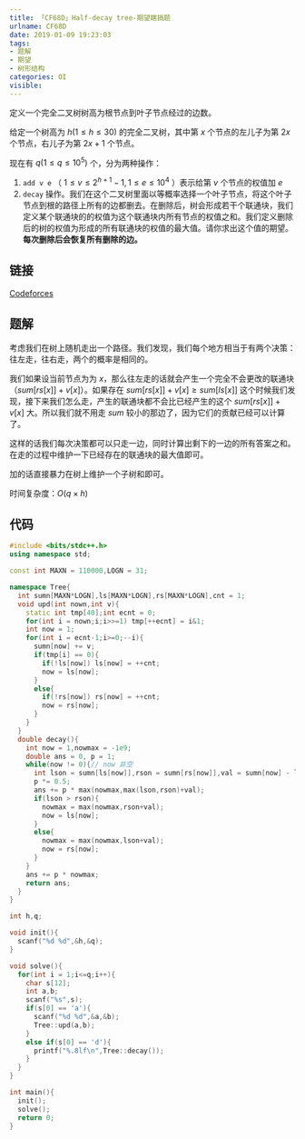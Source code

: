 ```yaml
---
title: 「CF68D」Half-decay tree-期望瞎搞题
urlname: CF68D
date: 2019-01-09 19:23:03
tags:
- 题解
- 期望
- 树形结构
categories: OI
visible:
---
```


定义一个完全二叉树树高为根节点到叶子节点经过的边数。

给定一个树高为 $h(1 \le h \le 30)$ 的完全二叉树，其中第 $x$ 个节点的左儿子为第 $2x$ 个节点，右儿子为第 $2x+1$ 个节点。

现在有 $q(1 \le q \le 10^{5})$ 个，分为两种操作：

1. `add v e` （ $1 \le v \le 2^{h+1}-1,1 \le e \le 10^4$ ）表示给第 $v$ 个节点的权值加 $e$ 
2. `decay` 操作。我们在这个二叉树里面以等概率选择一个叶子节点，将这个叶子节点到根的路径上所有的边都删去。在删除后，树会形成若干个联通块，我们定义某个联通块的的权值为这个联通块内所有节点的权值之和。我们定义删除后的树的权值为形成的所有联通块的权值的最大值。请你求出这个值的期望。**每次删除后会恢复所有删除的边。**


<!-- more -->

## 链接

[Codeforces](https://codeforces.com/problemset/problem/68/D)

## 题解

考虑我们在树上随机走出一个路径。我们发现，我们每个地方相当于有两个决策：往左走，往右走，两个的概率是相同的。

我们如果设当前节点为为 $x$，那么往左走的话就会产生一个完全不会更改的联通块（$sum[rs[x]] +v[x]$）。如果存在 $sum[rs[x]] + v[x] 
\ge sum[ls[x]]$ 这个时候我们发现，接下来我们怎么走，产生的联通块都不会比已经产生的这个 $sum[rs[x]] + v[x]$ 大。所以我们就不用走 $sum$ 较小的那边了，因为它们的贡献已经可以计算了。

这样的话我们每次决策都可以只走一边，同时计算出剩下的一边的所有答案之和。在走的过程中维护一下已经存在的联通块的最大值即可。

加的话直接暴力在树上维护一个子树和即可。

时间复杂度：$O(q \times h)$

## 代码


```cpp
#include <bits/stdc++.h>
using namespace std;

const int MAXN = 110000,LOGN = 31;

namespace Tree{
  int sumn[MAXN*LOGN],ls[MAXN*LOGN],rs[MAXN*LOGN],cnt = 1;
  void upd(int nown,int v){
    static int tmp[40];int ecnt = 0;
    for(int i = nown;i;i>>=1) tmp[++ecnt] = i&1;
    int now = 1;
    for(int i = ecnt-1;i>=0;--i){
      sumn[now] += v;
      if(tmp[i] == 0){
        if(!ls[now]) ls[now] = ++cnt;
        now = ls[now];
      }
      else{
        if(!rs[now]) rs[now] = ++cnt;
        now = rs[now];
      }
    }
  }
  double decay(){
    int now = 1,nowmax = -1e9;
    double ans = 0, p = 1;
    while(now != 0){// now 非空
      int lson = sumn[ls[now]],rson = sumn[rs[now]],val = sumn[now] - lson - rson;
      p *= 0.5;
      ans += p * max(nowmax,max(lson,rson)+val);
      if(lson > rson){
        nowmax = max(nowmax,rson+val);
        now = ls[now];
      }
      else{
        nowmax = max(nowmax,lson+val);
        now = rs[now];
      }
    }
    ans += p * nowmax;
    return ans;
  }
}

int h,q;

void init(){
  scanf("%d %d",&h,&q);
}

void solve(){
  for(int i = 1;i<=q;i++){
    char s[12];
    int a,b;
    scanf("%s",s);
    if(s[0] == 'a'){
      scanf("%d %d",&a,&b);
      Tree::upd(a,b);
    }
    else if(s[0] == 'd'){
      printf("%.8lf\n",Tree::decay());
    }
  }
}

int main(){
  init();
  solve();
  return 0;
}
```

